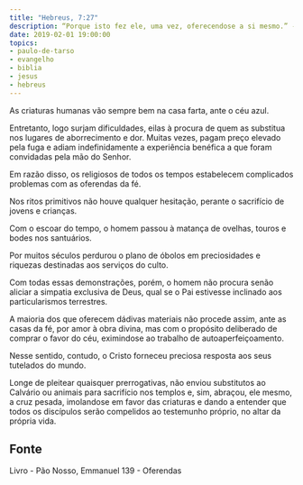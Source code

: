 ```yaml
---
title: "Hebreus, 7:27"
description: “Porque isto fez ele, uma vez, oferecendo­se a si mesmo.” - Paulo 
date: 2019-02-01 19:00:00
topics: 
- paulo-de-tarso
- evangelho
- biblia
- jesus
- hebreus
---
```


As criaturas humanas vão sempre bem na casa farta, ante o céu azul.

Entretanto, logo surjam dificuldades, ei­las à procura de quem as substitua nos
lugares de aborrecimento e dor. Muitas vezes, pagam preço elevado pela fuga e
adiam indefinidamente a experiência benéfica a que foram convidadas pela mão do
Senhor.

Em razão disso, os religiosos de todos os tempos estabelecem complicados
problemas com as oferendas da fé.

Nos ritos primitivos não houve qualquer hesitação, perante o sacrifício de
jovens e crianças.

Com o escoar do tempo, o homem passou à matança de ovelhas, touros e
bodes nos santuários.

Por muitos séculos perdurou o plano de óbolos em preciosidades e riquezas
destinadas aos serviços do culto.

Com todas essas demonstrações, porém, o homem não procura senão aliciar
a simpatia exclusiva de Deus, qual se o Pai estivesse inclinado aos particularismos
terrestres.

A maioria dos que oferecem dádivas materiais não procede assim, ante as
casas da fé, por amor à obra divina, mas com o propósito deliberado de comprar o
favor do céu, eximindo­se ao trabalho de auto­aperfeiçoamento.

Nesse sentido, contudo, o Cristo forneceu preciosa resposta aos seus
tutelados do mundo.

Longe de pleitear quaisquer prerrogativas, não enviou substitutos ao
Calvário ou animais para sacrifício nos templos e, sim, abraçou, ele mesmo, a cruz
pesada, imolando­se em favor das criaturas e dando a entender que todos os
discípulos serão compelidos ao testemunho próprio, no altar da própria vida.



## Fonte
Livro - Pão Nosso, Emmanuel
139 - Oferendas

